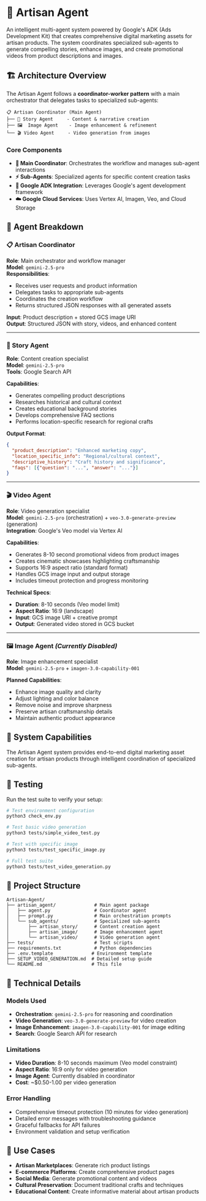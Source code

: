 # 🎨 Artisan Agent

An intelligent multi-agent system powered by Google's ADK (Ads Development Kit) that creates comprehensive digital marketing assets for artisan products. The system coordinates specialized sub-agents to generate compelling stories, enhance images, and create promotional videos from product descriptions and images.

## 🏗️ Architecture Overview

The Artisan Agent follows a **coordinator-worker pattern** with a main orchestrator that delegates tasks to specialized sub-agents:

```
📋 Artisan Coordinator (Main Agent)
├── 📖 Story Agent     - Content & narrative creation
├── 🖼️  Image Agent    - Image enhancement & refinement  
└── 🎬 Video Agent     - Video generation from images
```

### Core Components

- **🧠 Main Coordinator**: Orchestrates the workflow and manages sub-agent interactions
- **⚡ Sub-Agents**: Specialized agents for specific content creation tasks
- **🔧 Google ADK Integration**: Leverages Google's agent development framework
- **☁️ Google Cloud Services**: Uses Vertex AI, Imagen, Veo, and Cloud Storage

## 🤖 Agent Breakdown

### 📋 Artisan Coordinator 
**Role**: Main orchestrator and workflow manager  
**Model**: `gemini-2.5-pro`  
**Responsibilities**:
- Receives user requests and product information
- Delegates tasks to appropriate sub-agents
- Coordinates the creation workflow
- Returns structured JSON responses with all generated assets

**Input**: Product description + stored GCS image URI  
**Output**: Structured JSON with story, videos, and enhanced content

---

### 📖 Story Agent
**Role**: Content creation specialist  
**Model**: `gemini-2.5-pro`  
**Tools**: Google Search API  

**Capabilities**:
- Generates compelling product descriptions
- Researches historical and cultural context
- Creates educational background stories
- Develops comprehensive FAQ sections
- Performs location-specific research for regional crafts

**Output Format**:
```json
{
  "product_description": "Enhanced marketing copy",
  "location_specific_info": "Regional/cultural context", 
  "descriptive_history": "Craft history and significance",
  "faqs": [{"question": "...", "answer": "..."}]
}
```

---

### 🎬 Video Agent  
**Role**: Video generation specialist  
**Model**: `gemini-2.5-pro` (orchestration) + `veo-3.0-generate-preview` (generation)  
**Integration**: Google's Veo model via Vertex AI

**Capabilities**:
- Generates 8-10 second promotional videos from product images
- Creates cinematic showcases highlighting craftsmanship
- Supports 16:9 aspect ratio (standard format)
- Handles GCS image input and output storage
- Includes timeout protection and progress monitoring

**Technical Specs**:
- **Duration**: 8-10 seconds (Veo model limit)
- **Aspect Ratio**: 16:9 (landscape)
- **Input**: GCS image URI + creative prompt
- **Output**: Generated video stored in GCS bucket

---

### 🖼️ Image Agent *(Currently Disabled)*
**Role**: Image enhancement specialist  
**Model**: `gemini-2.5-pro` + `imagen-3.0-capability-001`  

**Planned Capabilities**:
- Enhance image quality and clarity
- Adjust lighting and color balance  
- Remove noise and improve sharpness
- Preserve artisan craftsmanship details
- Maintain authentic product appearance

## 🎯 System Capabilities

The Artisan Agent system provides end-to-end digital marketing asset creation for artisan products through intelligent coordination of specialized sub-agents.

## 🧪 Testing

Run the test suite to verify your setup:

```bash
# Test environment configuration
python3 check_env.py

# Test basic video generation
python3 tests/simple_video_test.py

# Test with specific image
python3 tests/test_specific_image.py

# Full test suite
python3 tests/test_video_generation.py
```

## 📁 Project Structure

```
Artisan-Agent/
├── artisan_agent/              # Main agent package
│   ├── agent.py                # Coordinator agent
│   ├── prompt.py               # Main orchestration prompts
│   └── sub_agents/             # Specialized sub-agents
│       ├── artisan_story/      # Content creation agent
│       ├── artisan_image/      # Image enhancement agent
│       └── artisan_video/      # Video generation agent
├── tests/                      # Test scripts
├── requirements.txt            # Python dependencies
├── .env.template              # Environment template
├── SETUP_VIDEO_GENERATION.md  # Detailed setup guide
└── README.md                  # This file
```

## 🔧 Technical Details

### Models Used
- **Orchestration**: `gemini-2.5-pro` for reasoning and coordination
- **Video Generation**: `veo-3.0-generate-preview` for video creation
- **Image Enhancement**: `imagen-3.0-capability-001` for image editing
- **Search**: Google Search API for research

### Limitations
- **Video Duration**: 8-10 seconds maximum (Veo model constraint)
- **Aspect Ratio**: 16:9 only for video generation
- **Image Agent**: Currently disabled in coordinator
- **Cost**: ~$0.50-1.00 per video generation

### Error Handling
- Comprehensive timeout protection (10 minutes for video generation)
- Detailed error messages with troubleshooting guidance
- Graceful fallbacks for API failures
- Environment validation and setup verification

## 🎨 Use Cases

- **Artisan Marketplaces**: Generate rich product listings
- **E-commerce Platforms**: Create comprehensive product pages  
- **Social Media**: Generate promotional content and videos
- **Cultural Preservation**: Document traditional crafts and techniques
- **Educational Content**: Create informative material about artisan products
